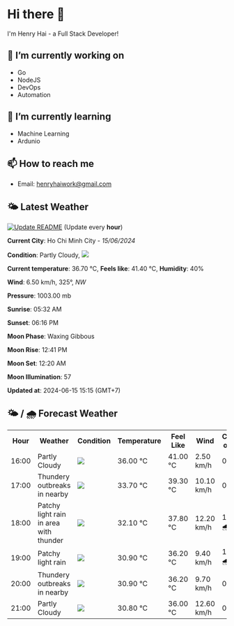 # Hi there 👋

I'm Henry Hai - a Full Stack Developer!

## 🔭 I’m currently working on

- Go
- NodeJS
- DevOps
- Automation

## 🌱 I’m currently learning

- Machine Learning
- Ardunio

## 📫 How to reach me

- Email: <henryhaiwork@gmail.com>

## 🌤️ Latest Weather
[![Update README](https://github.com/henry0hai/henry0hai/actions/workflows/udpateReadme.yml/badge.svg)](https://github.com/henry0hai/henry0hai/actions/workflows/udpateReadme.yml)
(Update every **hour**)
<!-- CURRENT_WEATHER:START -->
**Current City**: Ho Chi Minh City - *15/06/2024*

**Condition**: Partly Cloudy, <img src="https://cdn.weatherapi.com/weather/64x64/day/116.png"/>

**Current temperature**: 36.70 °C, **Feels like**: 41.40 °C, **Humidity**: 40%

**Wind**: 6.50 km/h, 325°, *NW*

**Pressure**: 1003.00 mb

**Sunrise**: 05:32 AM

**Sunset**: 06:16 PM

**Moon Phase**: Waxing Gibbous

**Moon Rise**: 12:41 PM

**Moon Set**: 12:20 AM

**Moon Illumination**: 57

**Updated at**: 2024-06-15 15:15 (GMT+7)<!-- CURRENT_WEATHER:END -->

## 🌤️ / 🌧️ Forecast Weather
<!-- FORECAST_WEATHER:START -->
<table>
		<tr>
			<th>Hour</th>
			<th>Weather</th>
			<th>Condition</th>
			<th>Temperature</th>
			<th>Feel Like</th>
			<th>Wind</th>
			<th>Chance of Rain</th>
		</tr>
				<tr>
					<td>16:00</td>
					<td>Partly Cloudy </td>
					<td><img src='https://cdn.weatherapi.com/weather/64x64/day/116.png'/></td>
					<td>36.00 °C</td>
					<td>41.00 °C</td>
					<td>2.50 km/h</td>
					<td>0 %</td>
				</tr>
				<tr>
					<td>17:00</td>
					<td>Thundery outbreaks in nearby</td>
					<td><img src='https://cdn.weatherapi.com/weather/64x64/day/200.png'/></td>
					<td>33.70 °C</td>
					<td>39.30 °C</td>
					<td>10.10 km/h</td>
					<td>0 %</td>
				</tr>
				<tr>
					<td>18:00</td>
					<td>Patchy light rain in area with thunder</td>
					<td><img src='https://cdn.weatherapi.com/weather/64x64/day/386.png'/></td>
					<td>32.10 °C</td>
					<td>37.80 °C</td>
					<td>12.20 km/h</td>
					<td>100 % 🌧️</td>
				</tr>
				<tr>
					<td>19:00</td>
					<td>Patchy light rain</td>
					<td><img src='https://cdn.weatherapi.com/weather/64x64/night/293.png'/></td>
					<td>30.90 °C</td>
					<td>36.20 °C</td>
					<td>9.40 km/h</td>
					<td>100 % 🌧️</td>
				</tr>
				<tr>
					<td>20:00</td>
					<td>Thundery outbreaks in nearby</td>
					<td><img src='https://cdn.weatherapi.com/weather/64x64/night/200.png'/></td>
					<td>30.90 °C</td>
					<td>36.20 °C</td>
					<td>9.70 km/h</td>
					<td>0 %</td>
				</tr>
				<tr>
					<td>21:00</td>
					<td>Partly Cloudy </td>
					<td><img src='https://cdn.weatherapi.com/weather/64x64/night/116.png'/></td>
					<td>30.80 °C</td>
					<td>36.00 °C</td>
					<td>12.60 km/h</td>
					<td>0 %</td>
				</tr>
</table>
<!-- FORECAST_WEATHER:END -->
